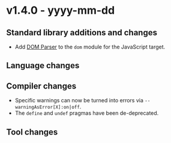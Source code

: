 # v1.4.0 - yyyy-mm-dd



## Standard library additions and changes

- Add [DOM Parser](https://developer.mozilla.org/en-US/docs/Web/API/DOMParser)
  to the `dom` module for the JavaScript target.

## Language changes


## Compiler changes

- Specific warnings can now be turned into errors via `--warningAsError[X]:on|off`.
- The `define` and `undef` pragmas have been de-deprecated.

## Tool changes

